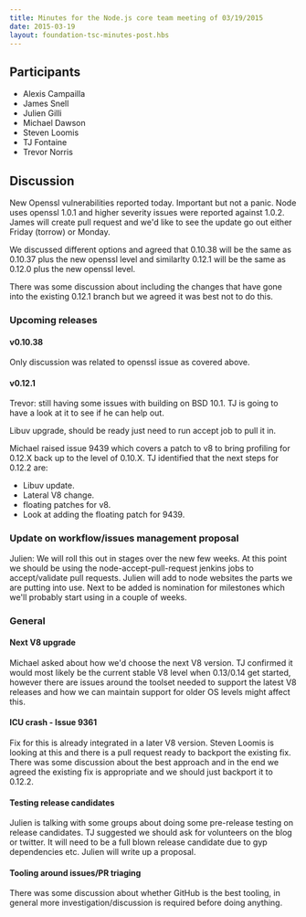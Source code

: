 ```yaml
---
title: Minutes for the Node.js core team meeting of 03/19/2015
date: 2015-03-19
layout: foundation-tsc-minutes-post.hbs
---
```


## Participants

* Alexis Campailla
* James Snell
* Julien Gilli
* Michael Dawson
* Steven Loomis
* TJ Fontaine
* Trevor Norris

## Discussion

New Openssl vulnerabilities reported today. Important but not a panic. Node
uses openssl 1.0.1  and higher severity issues were reported against 1.0.2.
James will create pull request and we'd like to see the update go out either
Friday (torrow) or Monday.

We discussed different options and agreed that 0.10.38 will be the same as
0.10.37 plus the new openssl level and similarlty 0.12.1 will be the same as
0.12.0 plus the new openssl level.

There was some discussion about including the changes that have gone into the
existing 0.12.1 branch but we agreed it was best not to do this.

### Upcoming releases

#### v0.10.38

Only discussion was related to openssl issue as covered above.

#### v0.12.1

Trevor: still having some issues with building on BSD 10.1. TJ is going to
have a look at it to see if he can help out.

Libuv upgrade, should be ready just need to run accept job to pull it in.

Michael raised issue 9439 which covers a patch to v8 to bring profiling
for 0.12.X back up to the level of 0.10.X. TJ identified that the next
steps for 0.12.2 are:

* Libuv update.
* Lateral V8 change.
* floating patches for v8.
* Look at adding the floating patch for 9439.

### Update on workflow/issues management proposal

Julien: We will roll this out in stages over the new few weeks. At this point
we should be using the node-accept-pull-request jenkins jobs to
accept/validate pull requests. Julien will add to node websites the parts we
are putting into use. Next to be added is nomination for milestones which
we'll probably start using in a couple of weeks.

### General

#### Next V8 upgrade

Michael asked about how we'd choose the next V8 version. TJ confirmed it would
most likely be the current stable V8 level when 0.13/0.14 get started, however
there are issues around the toolset needed to support the latest V8 releases
and how we can maintain support for older OS levels might affect this.

#### ICU crash - Issue 9361

Fix for this is already integrated in a later V8 version. Steven Loomis is
looking at this and there is a pull request ready to backport the existing
fix. There was some discussion about the best approach and in the end we
agreed the existing fix is appropriate and we should just backport it to
0.12.2.

#### Testing release candidates

Julien is talking with some groups about doing some pre-release testing on
release candidates. TJ suggested we should ask for volunteers on the blog or
twitter. It will need to be a full blown release candidate due to gyp
dependencies etc. Julien will write up a proposal.

#### Tooling around issues/PR triaging

There was some discussion about whether GitHub is the best tooling, in general
more investigation/discussion is required before doing anything.
